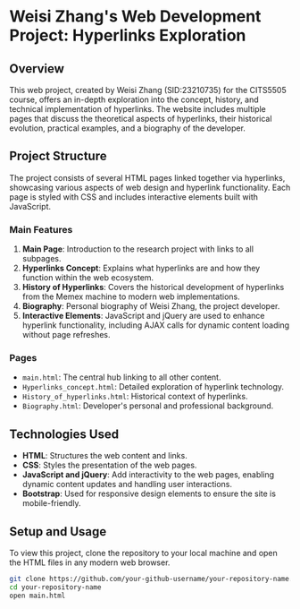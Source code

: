 # Weisi Zhang's Web Development Project: Hyperlinks Exploration

## Overview

This web project, created by Weisi Zhang (SID:23210735) for the CITS5505 course, offers an in-depth exploration into the concept, history, and technical implementation of hyperlinks. The website includes multiple pages that discuss the theoretical aspects of hyperlinks, their historical evolution, practical examples, and a biography of the developer.

## Project Structure

The project consists of several HTML pages linked together via hyperlinks, showcasing various aspects of web design and hyperlink functionality. Each page is styled with CSS and includes interactive elements built with JavaScript.

### Main Features

1. **Main Page**: Introduction to the research project with links to all subpages.
2. **Hyperlinks Concept**: Explains what hyperlinks are and how they function within the web ecosystem.
3. **History of Hyperlinks**: Covers the historical development of hyperlinks from the Memex machine to modern web implementations.
4. **Biography**: Personal biography of Weisi Zhang, the project developer.
5. **Interactive Elements**: JavaScript and jQuery are used to enhance hyperlink functionality, including AJAX calls for dynamic content loading without page refreshes.

### Pages

- `main.html`: The central hub linking to all other content.
- `Hyperlinks_concept.html`: Detailed exploration of hyperlink technology.
- `History_of_hyperlinks.html`: Historical context of hyperlinks.
- `Biography.html`: Developer's personal and professional background.

## Technologies Used

- **HTML**: Structures the web content and links.
- **CSS**: Styles the presentation of the web pages.
- **JavaScript and jQuery**: Add interactivity to the web pages, enabling dynamic content updates and handling user interactions.
- **Bootstrap**: Used for responsive design elements to ensure the site is mobile-friendly.

## Setup and Usage

To view this project, clone the repository to your local machine and open the HTML files in any modern web browser.

```bash
git clone https://github.com/your-github-username/your-repository-name.git
cd your-repository-name
open main.html
